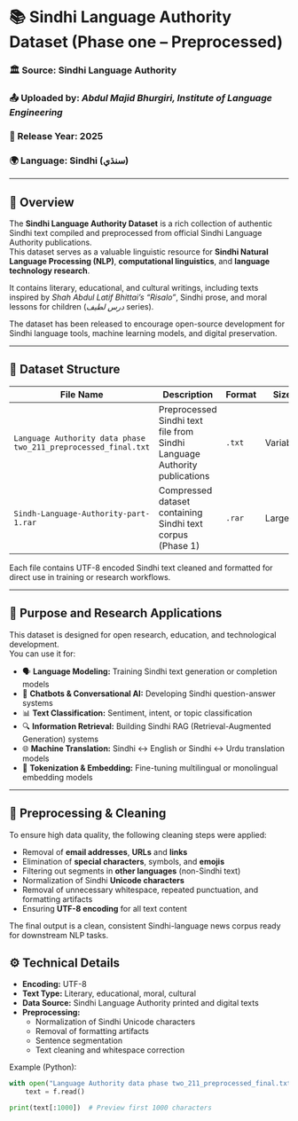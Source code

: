 # 📚 Sindhi Language Authority Dataset (Phase one – Preprocessed)

### 🏛️ Source: Sindhi Language Authority  
### 📤 Uploaded by: *Abdul Majid Bhurgiri, Institute of Language Engineering*  
### 📅 Release Year: 2025  
### 🌍 Language: Sindhi (سنڌي)  

---

## 📖 Overview

The **Sindhi Language Authority Dataset** is a rich collection of authentic Sindhi text compiled and preprocessed from official Sindhi Language Authority publications.  
This dataset serves as a valuable linguistic resource for **Sindhi Natural Language Processing (NLP)**, **computational linguistics**, and **language technology research**.

It contains literary, educational, and cultural writings, including texts inspired by *Shah Abdul Latif Bhittai’s “Risalo”*, Sindhi prose, and moral lessons for children (*درس لطيف* series).

The dataset has been released to encourage open-source development for Sindhi language tools, machine learning models, and digital preservation.

---

## 📂 Dataset Structure

| File Name | Description | Format | Size |
|------------|--------------|---------|------|
| `Language Authority data phase two_211_preprocessed_final.txt` | Preprocessed Sindhi text file from Sindhi Language Authority publications | `.txt` | Variable |
| `Sindh-Language-Authority-part-1.rar` | Compressed dataset containing Sindhi text corpus (Phase 1) | `.rar` | Large |

Each file contains UTF-8 encoded Sindhi text cleaned and formatted for direct use in training or research workflows.

---

## 🧠 Purpose and Research Applications

This dataset is designed for open research, education, and technological development.  
You can use it for:

- 🗣️ **Language Modeling:** Training Sindhi text generation or completion models  
- 💬 **Chatbots & Conversational AI:** Developing Sindhi question-answer systems  
- 📊 **Text Classification:** Sentiment, intent, or topic classification  
- 🔍 **Information Retrieval:** Building Sindhi RAG (Retrieval-Augmented Generation) systems  
- 🌐 **Machine Translation:** Sindhi ↔ English or Sindhi ↔ Urdu translation models  
- 🧩 **Tokenization & Embedding:** Fine-tuning multilingual or monolingual embedding models  

---

## 🧹 Preprocessing & Cleaning

To ensure high data quality, the following cleaning steps were applied:

- Removal of **email addresses**, **URLs** and **links**  
- Elimination of **special characters**, symbols, and **emojis**  
- Filtering out segments in **other languages** (non-Sindhi text)  
- Normalization of Sindhi **Unicode characters**  
- Removal of unnecessary whitespace, repeated punctuation, and formatting artifacts  
- Ensuring **UTF-8 encoding** for all text content  

The final output is a clean, consistent Sindhi-language news corpus ready for downstream NLP tasks.

## ⚙️ Technical Details

- **Encoding:** UTF-8  
- **Text Type:** Literary, educational, moral, cultural  
- **Data Source:** Sindhi Language Authority printed and digital texts  
- **Preprocessing:**  
  - Normalization of Sindhi Unicode characters  
  - Removal of formatting artifacts  
  - Sentence segmentation  
  - Text cleaning and whitespace correction  

Example (Python):
```python
with open("Language Authority data phase two_211_preprocessed_final.txt", "r", encoding="utf-8") as f:
    text = f.read()

print(text[:1000])  # Preview first 1000 characters
